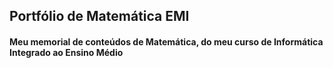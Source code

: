 ## Portfólio de Matemática EMI

#### Meu memorial de conteúdos de Matemática, do meu curso de Informática Integrado ao Ensino Médio
